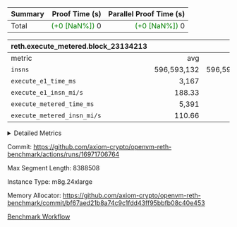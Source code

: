 | Summary | Proof Time (s) | Parallel Proof Time (s) |
|:---|---:|---:|
| Total | <span style='color: green'>(+0 [NaN%])</span> 0 | <span style='color: green'>(+0 [NaN%])</span> 0 |


| reth.execute_metered.block_23134213 |||||
|:---|---:|---:|---:|---:|
|metric|avg|sum|max|min|
| `insns               ` |  596,593,132 |  596,593,132 |  596,593,132 |  596,593,132 |
| `execute_e1_time_ms  ` |  3,167 |  3,167 |  3,167 |  3,167 |
| `execute_e1_insn_mi/s` |  188.33 | -          |  188.33 |  188.33 |
| `execute_metered_time_ms` |  5,391 | -          | -          | -          |
| `execute_metered_insn_mi/s` |  110.66 | -          |  110.66 |  110.66 |



<details>
<summary>Detailed Metrics</summary>

|  | reth-block_time_ms |
| --- |
|  | 9,854 | 

| air_name | block_number | quotient_deg | interactions | constraints |
| --- | --- | --- | --- | --- |
| AccessAdapterAir<16> | 23134213 | 2 | 5 | 12 | 
| AccessAdapterAir<2> | 23134213 | 2 | 5 | 12 | 
| AccessAdapterAir<32> | 23134213 | 2 | 5 | 12 | 
| AccessAdapterAir<4> | 23134213 | 2 | 5 | 12 | 
| AccessAdapterAir<8> | 23134213 | 2 | 5 | 12 | 
| BitwiseOperationLookupAir<8> | 23134213 | 2 | 2 | 4 | 
| KeccakVmAir | 23134213 | 2 | 321 | 4,513 | 
| MemoryMerkleAir<8> | 23134213 | 2 | 4 | 39 | 
| PersistentBoundaryAir<8> | 23134213 | 2 | 3 | 7 | 
| PhantomAir | 23134213 | 2 | 3 | 5 | 
| Poseidon2PeripheryAir<BabyBearParameters>, 1> | 23134213 | 2 | 1 | 286 | 
| ProgramAir | 23134213 | 1 | 1 | 4 | 
| RangeTupleCheckerAir<2> | 23134213 | 1 | 1 | 4 | 
| Rv32HintStoreAir | 23134213 | 2 | 18 | 28 | 
| Sha256VmAir | 23134213 | 2 | 50 | 663 | 
| VariableRangeCheckerAir | 23134213 | 1 | 1 | 4 | 
| VmAirWrapper<Rv32BaseAluAdapterAir, BaseAluCoreAir<4, 8> | 23134213 | 2 | 20 | 37 | 
| VmAirWrapper<Rv32BaseAluAdapterAir, LessThanCoreAir<4, 8> | 23134213 | 2 | 18 | 40 | 
| VmAirWrapper<Rv32BaseAluAdapterAir, ShiftCoreAir<4, 8> | 23134213 | 2 | 24 | 91 | 
| VmAirWrapper<Rv32BranchAdapterAir, BranchEqualCoreAir<4> | 23134213 | 2 | 11 | 20 | 
| VmAirWrapper<Rv32BranchAdapterAir, BranchLessThanCoreAir<4, 8> | 23134213 | 2 | 13 | 35 | 
| VmAirWrapper<Rv32CondRdWriteAdapterAir, Rv32JalLuiCoreAir> | 23134213 | 2 | 10 | 18 | 
| VmAirWrapper<Rv32HeapAdapterAir<2, 32, 32>, BaseAluCoreAir<32, 8> | 23134213 | 2 | 61 | 126 | 
| VmAirWrapper<Rv32HeapAdapterAir<2, 32, 32>, LessThanCoreAir<32, 8> | 23134213 | 2 | 31 | 129 | 
| VmAirWrapper<Rv32HeapAdapterAir<2, 32, 32>, MultiplicationCoreAir<32, 8> | 23134213 | 2 | 61 | 57 | 
| VmAirWrapper<Rv32HeapAdapterAir<2, 32, 32>, ShiftCoreAir<32, 8> | 23134213 | 2 | 79 | 2,161 | 
| VmAirWrapper<Rv32HeapBranchAdapterAir<2, 32>, BranchEqualCoreAir<32> | 23134213 | 2 | 20 | 55 | 
| VmAirWrapper<Rv32HeapBranchAdapterAir<2, 32>, BranchLessThanCoreAir<32, 8> | 23134213 | 2 | 22 | 126 | 
| VmAirWrapper<Rv32IsEqualModAdapterAir<2, 1, 32, 32>, ModularIsEqualCoreAir<32, 4, 8> | 23134213 | 2 | 25 | 225 | 
| VmAirWrapper<Rv32IsEqualModAdapterAir<2, 3, 16, 48>, ModularIsEqualCoreAir<48, 4, 8> | 23134213 | 2 | 41 | 333 | 
| VmAirWrapper<Rv32JalrAdapterAir, Rv32JalrCoreAir> | 23134213 | 2 | 16 | 20 | 
| VmAirWrapper<Rv32LoadStoreAdapterAir, LoadSignExtendCoreAir<4, 8> | 23134213 | 2 | 18 | 33 | 
| VmAirWrapper<Rv32LoadStoreAdapterAir, LoadStoreCoreAir<4> | 23134213 | 2 | 17 | 40 | 
| VmAirWrapper<Rv32MultAdapterAir, DivRemCoreAir<4, 8> | 23134213 | 2 | 25 | 84 | 
| VmAirWrapper<Rv32MultAdapterAir, MulHCoreAir<4, 8> | 23134213 | 2 | 24 | 31 | 
| VmAirWrapper<Rv32MultAdapterAir, MultiplicationCoreAir<4, 8> | 23134213 | 2 | 19 | 19 | 
| VmAirWrapper<Rv32RdWriteAdapterAir, Rv32AuipcCoreAir> | 23134213 | 2 | 12 | 14 | 
| VmAirWrapper<Rv32VecHeapAdapterAir<1, 2, 2, 32, 32>, FieldExpressionCoreAir> | 23134213 | 2 | 415 | 480 | 
| VmAirWrapper<Rv32VecHeapAdapterAir<1, 6, 6, 16, 16>, FieldExpressionCoreAir> | 23134213 | 2 | 832 | 921 | 
| VmAirWrapper<Rv32VecHeapAdapterAir<2, 1, 1, 32, 32>, FieldExpressionCoreAir> | 23134213 | 2 | 158 | 190 | 
| VmAirWrapper<Rv32VecHeapAdapterAir<2, 2, 2, 32, 32>, FieldExpressionCoreAir> | 23134213 | 2 | 428 | 457 | 
| VmAirWrapper<Rv32VecHeapAdapterAir<2, 3, 3, 16, 16>, FieldExpressionCoreAir> | 23134213 | 2 | 246 | 288 | 
| VmAirWrapper<Rv32VecHeapAdapterAir<2, 6, 6, 16, 16>, FieldExpressionCoreAir> | 23134213 | 2 | 668 | 701 | 
| VmConnectorAir | 23134213 | 2 | 5 | 11 | 

| block_number | execute_metered_time_ms | execute_e1_time_ms |
| --- | --- | --- |
| 23134213 | 5,427 | 3,264 | 

| group | block_number | insns | execute_metered_time_ms | execute_metered_insn_mi/s | execute_e1_time_ms | execute_e1_insn_mi/s |
| --- | --- | --- | --- | --- | --- | --- |
| reth.execute_metered.block_23134213 | 23134213 | 596,593,132 | 5,391 | 110.66 | 3,167 | 188.33 | 

</details>


Commit: https://github.com/axiom-crypto/openvm-reth-benchmark/actions/runs/16971706764

Max Segment Length: 8388508

Instance Type: m8g.24xlarge

Memory Allocator: https://github.com/axiom-crypto/openvm-reth-benchmark/commit/bf67aed21b8a74c9c1fdd43ff95bbfb08c40e453

[Benchmark Workflow]()
